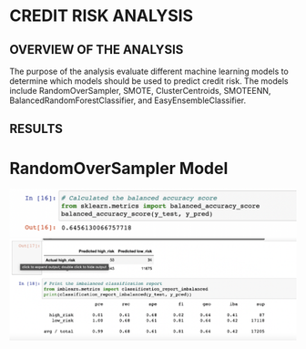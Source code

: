 # CREDIT RISK ANALYSIS

## OVERVIEW OF THE ANALYSIS 

The purpose of the analysis evaluate different machine learning models to determine which models should be used to predict credit risk. The models include RandomOverSampler, SMOTE, ClusterCentroids, SMOTEENN, BalancedRandomForestClassifier, and EasyEnsembleClassifier. 

## RESULTS

# RandomOverSampler Model

![RO1](https://github.com/jaousley/Credit_Risk_Analysis/blob/main/Screenshots/RO1.png)
![RO1](https://github.com/jaousley/Credit_Risk_Analysis/blob/main/Screenshots/RO2.png)
